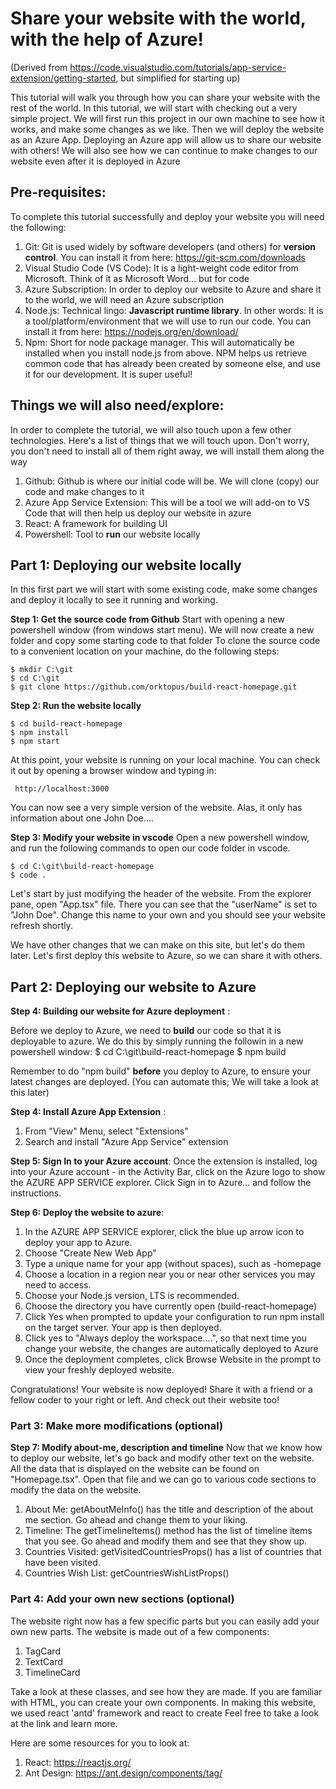 # Share your website with the world, with the help of Azure!

(Derived from https://code.visualstudio.com/tutorials/app-service-extension/getting-started, but simplified for starting up)

This tutorial will walk you through how you can share your website with the rest of the world. In this tutorial, we will start with checking out a very simple project. We will first run this project in our own machine to see how it works, and make some changes as we like. Then we will deploy the website as an Azure App. Deploying an Azure app will allow us to share our website with others! We will also see how we can continue to make changes to our website even after it is deployed in Azure

## **Pre-requisites**:
To complete this tutorial successfully and deploy your website you will need the following:

1. Git: Git is used widely by software developers (and others) for __version control__. You can install it from here: https://git-scm.com/downloads
2. Visual Studio Code (VS Code): It is a light-weight code editor from Microsoft. Think of it as Microsoft Word... but for code
3. Azure Subscription: In order to deploy our website to Azure and share it to the world, we will need an Azure subscription
4. Node.js: Technical lingo: __Javascript runtime library__. In other words: It is a tool/platform/environment that we will use to run our code. You can install it from here: https://nodejs.org/en/download/
5. Npm: Short for node package manager. This will automatically be installed when you install node.js from above. NPM helps us retrieve common code that has already been created by someone else, and use it for our development. It is super useful!


## **Things we will also need/explore**:
In order to complete the tutorial, we will also touch upon a few other technologies. Here's a list of things that we will touch upon. Don't worry, you don't need to install all of them right away, we will install them along the way

1. Github: Github is where our initial code will be. We will clone (copy) our code and make changes to it
2. Azure App Service Extension: This will be a tool we will add-on to VS Code that will then help us deploy our website in azure
3. React: A framework for building UI
4. Powershell: Tool to **run** our website locally


## Part 1: Deploying our website locally
In this first part we will start with some existing code, make some changes and deploy it locally to see it running and working. 

**Step 1: Get the source code from Github**
Start with opening a new powershell window (from windows start menu). We will now create a new folder and copy some starting code to that folder
To clone the source code to a convenient location on your machine, do the following steps:

    $ mkdir C:\git
    $ cd C:\git
    $ git clone https://github.com/orktopus/build-react-homepage.git

**Step 2: Run the website locally**
    
    $ cd build-react-homepage
    $ npm install
    $ npm start

At this point, your website is running on your local machine. You can check it out by opening a browser window and typing in:

     http://localhost:3000

You can now see a very simple version of the website. Alas, it only has information about one John Doe....

**Step 3: Modify your website in vscode**
Open a new powershell window, and run the following commands to open our code folder in vscode.

    $ cd C:\git\build-react-homepage
    $ code .

Let's start by just modifying the header of the website. From the explorer pane, open "App.tsx" file. There you can see that the "userName" is set to "John Doe". Change this name to your own and you should see your website refresh shortly.

We have other changes that we can make on this site, but let's do them later. Let's first deploy this website to Azure, so we can share it with others.

## Part 2: Deploying our website to Azure

**Step 4: Building our website for Azure deployment** :

Before we deploy to Azure, we need to __build__ our code so that it is deployable to azure. We do this by simply running the followin in a new powershell window:
    $ cd C:\git\build-react-homepage
    $ npm build

Remember to do "npm build" __before__ you deploy to Azure, to ensure your latest changes are deployed. (You can automate this; We will take a look at this later)

**Step 4: Install Azure App Extension** :

1. From "View" Menu, select "Extensions"
2. Search and install "Azure App Service" extension

**Step 5: Sign In to your Azure account**:
Once the extension is installed, log into your Azure account - in the Activity Bar, click on the Azure logo to show the AZURE APP SERVICE explorer. Click Sign in to Azure... and follow the instructions.

**Step 6: Deploy the website to azure**:

1. In the AZURE APP SERVICE explorer, click the blue up arrow icon to deploy your app to Azure.
2. Choose "Create New Web App"
3. Type a unique name for your app (without spaces), such as <your-name>-homepage
4. Choose a location in a region near you or near other services you may need to access.
5. Choose your Node.js version, LTS is recommended.
6. Choose the directory you have currently open (build-react-homepage)
7. Click Yes when prompted to update your configuration to run npm install on the target server. Your app is then deployed.
8. Click yes to "Always deploy the workspace....", so that next time you change your website, the changes are automatically deployed to Azure
9. Once the deployment completes, click Browse Website in the prompt to view your freshly deployed website.

Congratulations! Your website is now deployed! Share it with a friend or a fellow coder to your right or left. And check out their website too!

### Part 3: Make more modifications (optional)

**Step 7: Modify about-me, description and timeline**
Now that we know how to deploy our website, let's go back and modify other text on the website. All the data that is displayed on the website can be found on "Homepage.tsx". Open that file and we can go to various code sections to modify the data on the website.

1. About Me: getAboutMeInfo() has the title and description of the about me section. Go ahead and change them to your liking.
2. Timeline: The getTimelineItems() method has the list of timeline items that you see. Go ahead and modify them and see that they show up.
3. Countries Visited: getVisitedCountriesProps() has a list of countries that have been visited.
4. Countries Wish List: getCountriesWishListProps()

### Part 4: Add your own new sections (optional)
The website right now has a few specific parts but you can easily add your own new parts. The website is made out of a few components:

1. TagCard
2. TextCard
3. TimelineCard

Take a look at these classes, and see how they are made. If you are familiar with HTML, you can create your own components. In making this website, we used react 'antd' framework and react to create Feel free to take a look at the link and learn more.

Here are some resources for you to look at:

1. React: https://reactjs.org/
2. Ant Design: https://ant.design/components/tag/